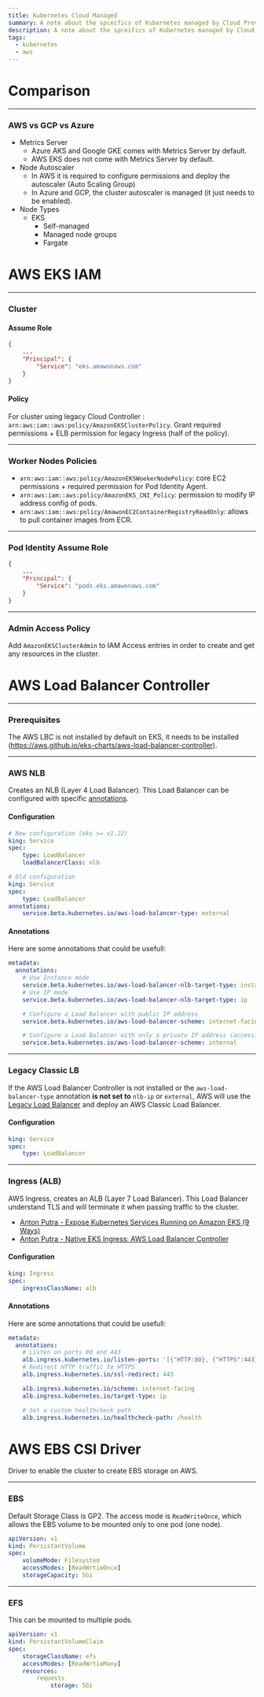 ```yaml
---
title: Kubernetes Cloud Managed
summary: A note about the spceifics of Kubernetes managed by Cloud Providers.
description: A note about the spceifics of Kubernetes managed by Cloud Providers.
tags:
  - kubernetes
  - aws
---
```


# Comparison

---

### AWS vs GCP vs Azure

* Metrics Server
  * Azure AKS and Google GKE comes with Metrics Server by default.
  * AWS EKS does not come with Metrics Server by default.
* Node Autoscaler
  * In AWS it is required to configure permissions and deploy the autoscaler (Auto Scaling Group)
  * In Azure and GCP, the cluster autoscaler is managed (it just needs to be enabled).
* Node Types 
  * EKS
    * Self-managed
    * Managed node groups
    * Fargate

# AWS EKS IAM

---

### Cluster

#### Assume Role

````json
{
	...
	"Principal": {
		"Service": "eks.amawonaws.com"
	}
}
````

#### Policy

For cluster using legacy Cloud Controller : `arn:aws:iam::aws:policy/AmazonEKSClusterPolicy`. Grant required permissions + ELB permission for legacy Ingress (half of the policy).

---

### Worker Nodes Policies

* `arn:aws:iam::aws:policy/AmazonEKSWoekerNodePolicy`: core EC2 permissions + required permission for Pod Identity Agent.
* `arn:aws:iam::aws:policy/AmazonEKS_CNI_Policy`: permission to modify IP address config of pods.
* `arn:aws:iam::aws:policy/AmawonEC2ContainerRegistryReadOnly`: allows to pull container images from ECR.

---

### Pod Identity Assume Role


````json
{
	...
	"Principal": {
		"Service": "pods.eks.amawonaws.com"
	}
}
````

---

### Admin Access Policy

Add `AmazonEKSClusterAdmin` to IAM Access entries in order to create and get any resources in the cluster.

# AWS Load Balancer Controller

---

### Prerequisites

The AWS LBC is not installed by default on EKS, it needs to be installed (https://aws.github.io/eks-charts/aws-load-balancer-controller).

---

### AWS NLB

Creates an NLB (Layer 4 Load Balancer).
This Load Balancer can be configured with specific [annotations](https://kubernetes-sigs.github.io/aws-load-balancer-controller/v2.8/guide/service/annotations/). 

#### Configuration

````yml
# New configuration (eks >= v1.22)
king: Service
spec:
	type: LoadBalancer
	loadBalancerClass: nlb
````

````yml
# Old configuration
king: Service
spec:
	type: LoadBalancer
annotations: 
	service.beta.kubernetes.io/aws-load-balancer-type: external
````

#### Annotations

Here are some annotations that could be usefull:

````yml
metadata:
  annotations:
    # Use Instance mode
    service.beta.kubernetes.io/aws-load-balancer-nlb-target-type: instance
    # Use IP mode
    service.beta.kubernetes.io/aws-load-balancer-nlb-target-type: ip

	# Configure a Load Balancer with public IP address
    service.beta.kubernetes.io/aws-load-balancer-scheme: internet-facing

	# Configure a Load Balancer with only a private IP address (accessible only in the VPC).
    service.beta.kubernetes.io/aws-load-balancer-scheme: internal

````

---

### Legacy Classic LB

If the AWS Load Balancer Controller is not installed or the `aws-load-balancer-type` annotation **is not set to** `nlb-ip` or `external`, AWS will use the [Legacy Load Balancer](https://kubernetes-sigs.github.io/aws-load-balancer-controller/v2.8/guide/service/annotations/#legacy-cloud-provider) and deploy an AWS Classic Load Balancer.

#### Configuration

````yml
king: Service
spec:
	type: LoadBalancer
````

---

### Ingress (ALB)

AWS Ingress, creates an ALB (Layer 7 Load Balancer). 
This Load Balancer understand TLS and will terminate it when passing traffic to the cluster. 

* [Anton Putra - Expose Kubernetes Services Running on Amazon EKS (9 Ways)](https://www.youtube.com/watch?v=ePqUq06WoLk&list=PLiMWaCMwGJXkbN7J_j3qFEZVBacdoYCPJ&index=15)
* [Anton Putra - Native EKS Ingress: AWS Load Balancer Controller](https://www.youtube.com/watch?v=ZfjpWOC5eoE)

#### Configuration

````yml
king: Ingress
spec:
	ingressClassName: alb
````

#### Annotations

Here are some annotations that could be usefull:

````yml
metadata:
  annotations:
    # Listen on ports 80 and 443
    alb.ingress.kubernetes.io/listen-ports: '[{"HTTP:80}, {"HTTPS":443}]'
    # Redirect HTTP traffic to HTTPS
    alb.ingress.kubernetes.io/ssl-redirect: 443

    alb.ingress.kubernetes.io/scheme: internet-facing
    alb.ingress.kubernetes.io/target-type: ip

	# Set a custom healthcheck path
	alb.ingress.kubernetes.io/healthcheck-path: /health
````

# AWS EBS CSI Driver

Driver to enable the cluster to create EBS storage on AWS.

---

### EBS

Default Storage Class is GP2. The access mode is `ReadWriteOnce`, which allows the EBS volume to be mounted only to one pod (one node).

````yml
apiVersion: v1
kind: PersistantVolume
spec:
	volumeMode: Filesystem
	accessModes: [ReadWrtieOnce]
	storageCapacity: 5Gi
````

---

### EFS

This can be mounted to multiple pods.

````yml
apiVersion: v1
kind: PersistantVolumeClaim
spec:
	storageClassName: efs
	accessModes: [ReadWrtieMany]
	resources:
		requests
			storage: 5Gi
````

